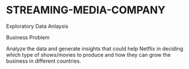 # STREAMING-MEDIA-COMPANY
Exploratory Data Anlaysis


Business Problem

Analyze the data and generate insights that could help Netflix in deciding which type of shows/movies to produce and how they can grow the business in different 
countries.
